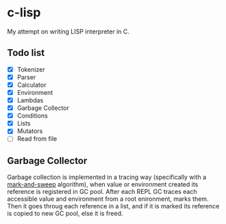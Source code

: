 # c-lisp
 My attempt on writing LISP interpreter in C.

## Todo list
- [x] Tokenizer
- [x] Parser
- [x] Calculator
- [x] Environment
- [x] Lambdas
- [x] Garbage Collector 
- [x] Conditions
- [x] Lists
- [x] Mutators
- [ ] Read from file

## Garbage Collector
 Garbage collection is implemented in a tracing way (specifically with a [mark-and-sweep](https://en.wikipedia.org/wiki/Tracing_garbage_collection#Na%C3%AFve_mark-and-sweep) algorithm), when value or environment created its reference is registered in GC pool.
After each REPL GC traces each accessible value and environment from a root enironment, marks them. Then it goes throug each reference in a list, and if it is marked its reference is copied to new GC pool, else it is freed.
